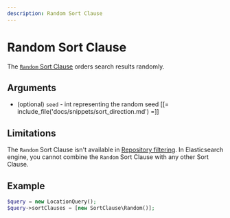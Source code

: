 ```yaml
---
description: Random Sort Clause
---
```


# Random Sort Clause

The [`Random` Sort Clause](../../api/php_api/php_api_reference/classes/Ibexa-Contracts-Core-Repository-Values-Content-Query-SortClause-Random.html) orders search results randomly.

## Arguments

- (optional) `seed` - int representing the random seed
[[= include_file('docs/snippets/sort_direction.md') =]]

## Limitations

The `Random` Sort Clause isn't available in [Repository filtering](search_api.md#repository-filtering).
In Elasticsearch engine, you cannot combine the `Random` Sort Clause with any other Sort Clause.

## Example

``` php
$query = new LocationQuery();
$query->sortClauses = [new SortClause\Random()];
```
